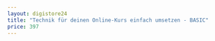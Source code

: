 ```yaml
---
layout: digistore24
title: "Technik für deinen Online-Kurs einfach umsetzen - BASIC"
price: 397
---
```


